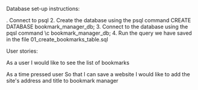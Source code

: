 Database set-up instructions:

. Connect to psql
2. Create the database using the psql command CREATE DATABASE bookmark_manager_db;
3. Connect to the database using the pqsl command \c bookmark_manager_db;
4. Run the query we have saved in the file 01_create_bookmarks_table.sql



User stories:

As a user
I would like to see the list of bookmarks

As a time pressed user
So that I can save a website
I would like to add the site's address and title to bookmark manager